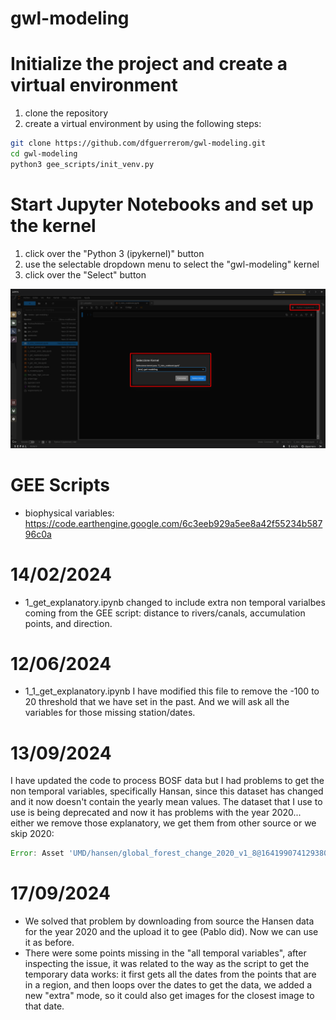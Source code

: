 # gwl-modeling

# Initialize the project and create a virtual environment

1. clone the repository
2. create a virtual environment by using the following steps:

```bash
git clone https://github.com/dfguerrerom/gwl-modeling.git
cd gwl-modeling
python3 gee_scripts/init_venv.py
```

# Start Jupyter Notebooks and set up the kernel

1. click over the "Python 3 (ipykernel)" button
2. use the selectable dropdown menu to select the "gwl-modeling" kernel
3. click over the "Select" button

<p align="center">
  <img src="img/set_kernel.png" width="700">
</p>

# GEE Scripts

- biophysical variables: https://code.earthengine.google.com/6c3eeb929a5ee8a42f55234b58796c0a

# 14/02/2024

- 1_get_explanatory.ipynb changed to include extra non temporal varialbes coming from the GEE script: distance to rivers/canals, accumulation points, and direction.

# 12/06/2024

- 1_1_get_explanatory.ipynb I have modified this file to remove the -100 to 20 threshold that we have set in the past. And we will ask all the variables for those missing station/dates.

# 13/09/2024

I have updated the code to process BOSF data but I had problems to get the non temporal variables, specifically Hansan, since this dataset has changed and it now doesn't contain the yearly mean values.
The dataset that I use to use is being deprecated and now it has problems with the year 2020... either we remove those explanatory, we get them from other source or we skip 2020:

```js
Error: Asset 'UMD/hansen/global_forest_change_2020_v1_8@1641990741293807' is corrupted (Error code: 3)
```

# 17/09/2024

- We solved that problem by downloading from source the Hansen data for the year 2020 and the upload it to gee (Pablo did). Now we can use it as before.
- There were some points missing in the "all temporal variables", after inspecting the issue, it was related to the way as the script to get the temporary data works: it first gets all the dates from the points that are in a region, and then loops over the dates to get the data, we added a new "extra" mode, so it could also get images for the closest image to that date.
